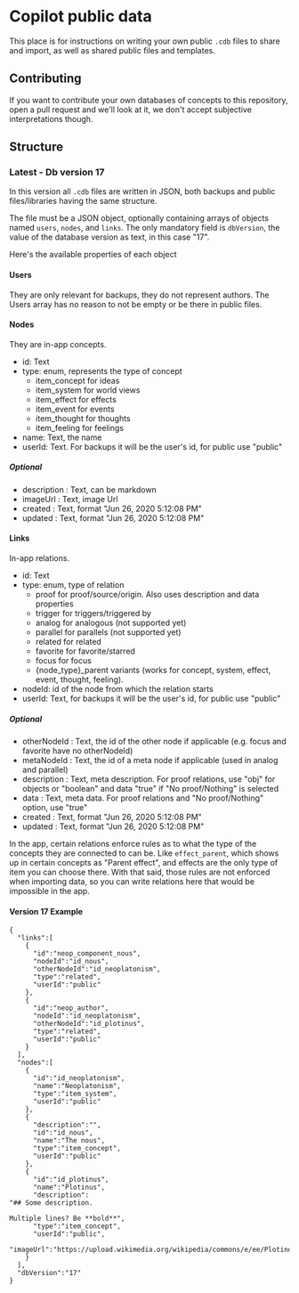 # Copilot public data

This place is for instructions on writing your own public `.cdb` files to share and import, as well as shared public files and templates.  

## Contributing
If you want to contribute your own databases of concepts to this repository, open a pull request and we'll look at it, we don't accept subjective interpretations though.

## Structure

### Latest - Db version 17
In this version all `.cdb` files are written in JSON, both backups and public files/libraries having the same structure.

The file must be a JSON object, optionally containing arrays of objects named `users`, `nodes`, and `links`. The only mandatory field is `dbVersion`, the value of the database version as text,
in this case "17".

Here's the available properties of each object
#### Users
They are only relevant for backups, they do not represent authors. The Users array has no reason to not be empty or be there in public files.
#### Nodes
They are in-app concepts. 
- id: Text
- type: enum, represents the type of concept
    - item_concept for ideas
    - item_system for world views
    - item_effect for effects
    - item_event for events
    - item_thought for thoughts
    - item_feeling for feelings
- name: Text, the name
- userId: Text. For backups it will be the user's id, for public use "public"
##### Optional
- description : Text, can be markdown
- imageUrl : Text, image Url
- created : Text, format "Jun 26, 2020 5:12:08 PM"
- updated : Text, format "Jun 26, 2020 5:12:08 PM"

#### Links
In-app relations.  
- id: Text
- type: enum, type of relation
    - proof for proof/source/origin. Also uses description and data properties 
    - trigger for triggers/triggered by
    - analog for analogous (not supported yet)
    - parallel for parallels (not supported yet)
    - related for related
    - favorite for favorite/starred
    - focus for focus
    - {node_type}_parent variants (works for concept, system, effect, event, thought, feeling).  
- nodeId: id of the node from which the relation starts
- userId: Text, for backups it will be the user's id, for public use "public"
##### Optional
- otherNodeId : Text, the id of the other node if applicable (e.g. focus and favorite have no otherNodeId)
- metaNodeId : Text, the id of a meta node if applicable (used in analog and parallel)
- description : Text, meta description. For proof relations, use "obj" for objects or "boolean" and data "true" if "No proof/Nothing" is selected 
- data : Text, meta data. For proof relations and "No proof/Nothing" option, use "true"
- created : Text, format "Jun 26, 2020 5:12:08 PM"
- updated : Text, format "Jun 26, 2020 5:12:08 PM"

In the app, certain relations enforce rules as to what the type of the concepts they are connected to can be. 
Like `effect_parent`, which shows up in certain concepts as "Parent effect", and effects are the only type of item you can choose there. With that said,
those rules are not enforced when importing data, so you can write relations here that would be impossible in the app.

#### Version 17 Example
```
{
  "links":[
    {
      "id":"neop_component_nous",
      "nodeId":"id_nous",
      "otherNodeId":"id_neoplatonism",
      "type":"related",
      "userId":"public"
    },
    {
      "id":"neop_author",
      "nodeId":"id_neoplatonism",
      "otherNodeId":"id_plotinus",
      "type":"related",
      "userId":"public"
    }
  ],
  "nodes":[
    {
      "id":"id_neoplatonism",
      "name":"Neoplatonism",
      "type":"item_system",
      "userId":"public"
    },
    {
      "description":"",
      "id":"id_nous",
      "name":"The nous",
      "type":"item_concept",
      "userId":"public"
    },
    {
      "id":"id_plotinus",
      "name":"Plotinus",
      "description":
"## Some description.

Multiple lines? Be **bold**",
      "type":"item_concept",
      "userId":"public",
      "imageUrl":"https://upload.wikimedia.org/wikipedia/commons/e/ee/Plotinos.jpg"
    }
  ],
  "dbVersion":"17"
}
```

